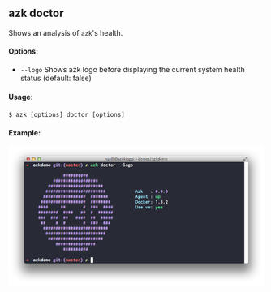## azk doctor

Shows an analysis of `azk`'s health.

#### Options:

- `--logo`    Shows azk logo before displaying the current system health status (default: false)

#### Usage:

    $ azk [options] doctor [options]

#### Example:

![Figure 1-1](../resources/images/doctor.png)
